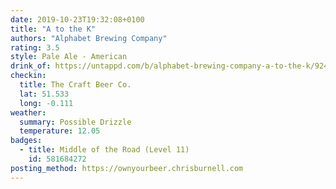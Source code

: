 ```yaml
---
date: 2019-10-23T19:32:08+0100
title: "A to the K"
authors: "Alphabet Brewing Company"
rating: 3.5
style: Pale Ale - American
drink_of: https://untappd.com/b/alphabet-brewing-company-a-to-the-k/924431
checkin:
  title: The Craft Beer Co.
  lat: 51.533
  long: -0.111
weather:
  summary: Possible Drizzle
  temperature: 12.05
badges:
  - title: Middle of the Road (Level 11)
    id: 581684272
posting_method: https://ownyourbeer.chrisburnell.com
---
```

